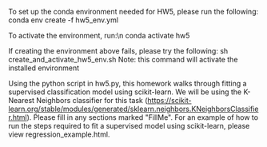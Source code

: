 To set up the conda environment needed for HW5, please run the following:
	conda env create -f hw5_env.yml

To activate the environment, run:\n
	conda activate hw5

If creating the environment above fails, please try the following:
	sh create_and_activate_hw5_env.sh
Note: this command will activate the installed environment


Using the python script in hw5.py, this homework walks through fitting a supervised classification model using scikit-learn. We will be using the K-Nearest Neighbors classifier for this task (https://scikit-learn.org/stable/modules/generated/sklearn.neighbors.KNeighborsClassifier.html). Please fill in any sections marked "FillMe". For an example of how to run the steps required to fit a supervised model using scikit-learn, please view regression_example.html.



